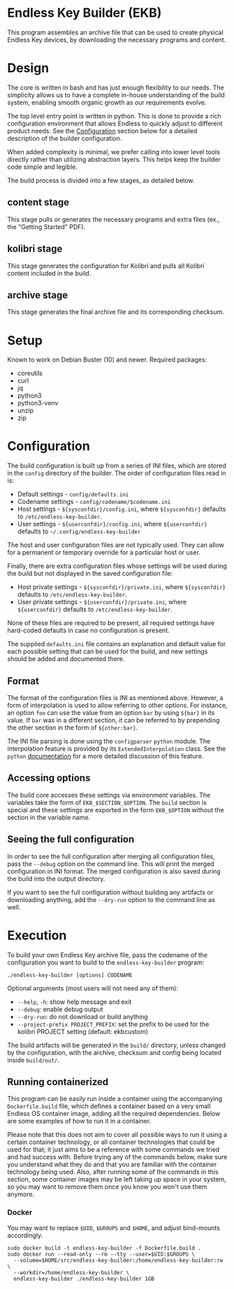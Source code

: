 Endless Key Builder (EKB)
=========================

This program assembles an archive file that can be used to create physical
Endless Key devices, by downloading the necessary programs and content.

Design
======

The core is written in bash and has just enough flexibility to our needs. The
simplicity allows us to have a complete in-house understanding of the build
system, enabling smooth organic growth as our requirements evolve.

The top level entry point is written in python. This is done to provide
a rich configuration environment that allows Endless to quickly adjust
to different product needs. See the [Configuration](#Configuration)
section below for a detailed description of the builder configuration.

When added complexity is minimal, we prefer calling into lower level tools
directly rather than utilizing abstraction layers. This helps keep the builder
code simple and legible.

The build process is divided into a few stages, as detailed below.

content stage
-------------

This stage pulls or generates the necessary programs and extra files (ex., the
"Getting Started" PDF).

kolibri stage
-------------

This stage generates the configuration for Kolibri and pulls all Kolibri
content included in the build.

archive stage
-------------

This stage generates the final archive file and its corresponding checksum.

Setup
=====

Known to work on Debian Buster (10) and newer. Required packages:

 * coreutils
 * curl
 * jq
 * python3
 * python3-venv
 * unzip
 * zip

Configuration
=============

The build configuration is built up from a series of INI files, which are
stored in the `config` directory of the builder. The order of configuration
files read in is:

 * Default settings - `config/defaults.ini`
 * Codename settings - `config/codename/$codename.ini`
 * Host settings - `${sysconfdir}/config.ini`, where `${sysconfdir}` defaults
   to `/etc/endless-key-builder`.
 * User settings - `${userconfdir}/config.ini`, where `${userconfdir}` defaults
   to `~/.config/endless-key-builder`

The host and user configuration files are not typically used. They can allow
for a permanent or temporary override for a particular host or user.

Finally, there are extra configuration files whose settings will be used during
the build but not displayed in the saved configuration file:

 * Host private settings - `${sysconfdir}/private.ini`, where `${sysconfdir}`
   defaults to `/etc/endless-key-builder`.
 * User private settings - `${userconfdir}/private.ini`, where
   `${userconfdir}` defaults to `/etc/endless-key-builder`.

None of these files are required to be present, all required settings have
hard-coded defaults in case no configuration is present.

The supplied `defaults.ini` file contains an explanation and default value for
each possible setting that can be used for the build, and new settings should
be added and documented there.

Format
------

The format of the configuration files is INI as mentioned above.
However, a form of interpolation is used to allow referring to other
options. For instance, an option `foo` can use the value from an option
`bar` by using `${bar}` in its value. If `bar` was in a different
section, it can be referred to by prepending the other section in the
form of `${other:bar}`.

The INI file parsing is done using the `configparser` `python` module.
The interpolation feature is provided by its `ExtendedInterpolation`
class. See the `python`
[documentation](https://docs.python.org/3/library/configparser.html#configparser.ExtendedInterpolation)
for a more detailed discussion of this feature.

Accessing options
-----------------

The build core accesses these settings via environment variables. The
variables take the form of `EKB_$SECTION_$OPTION`. The `build` section
is special and these settings are exported in the form `EKB_$OPTION`
without the section in the variable name.

Seeing the full configuration
-----------------------------

In order to see the full configuration after merging all configuration files,
pass the `--debug` option on the command line. This will print the merged
configuration in INI format. The merged configuration is also saved during the
build into the output directory.

If you want to see the full configuration without building any artifacts or
downloading anything, add the `--dry-run` option to the command line as well.

Execution
=========

To build your own Endless Key archive file, pass the codename of the
configuration you want to build to the `endless-key-builder` program:

```
./endless-key-builder [options] CODENAME
```

Optional arguments (most users will not need any of them):
 * `--help`, `-h`: show help message and exit
 * `--debug`: enable debug output
 * `--dry-run`: do not download or build anything
 * `--project-prefix PROJECT_PREFIX`: set the prefix to be used for the kolibri
   PROJECT setting (default: ekbcustom)


The build artifacts will be generated in the `build/` directory, unless changed
by the configuration, with the archive, checksum and config being located inside
`build/out/`.

Running containerized
---------------------

This program can be easily run inside a container using the accompanying
`Dockerfile.build` file, which defines a container based on a very small
Endless OS container image, adding all the required dependencies. Below are
some examples of how to run it in a container.

Please note that this does not aim to cover all possible ways to run it using a
certain container technology, or all container technologies that could be used
for that; it just aims to be a reference with some commands we tried and had
success with. Before trying any of the commands below, make sure you understand
what they do and that you are familiar with the container technology being
used. Also, after running some of the commands in this section, some container
images may be left taking up space in your system, so you may want to remove
them once you know you won't use them anymore.

### Docker
You may want to replace `$UID`, `$GROUPS` and `$HOME`, and adjust bind-mounts
accordingly.
```
sudo docker build -t endless-key-builder -f Dockerfile.build .
sudo docker run --read-only --rm --tty --user=$UID:$GROUPS \
  --volume=$HOME/src/endless-key-builder:/home/endless-key-builder:rw \
  --workdir=/home/endless-key-builder \
  endless-key-builder ./endless-key-builder 1GB
```
